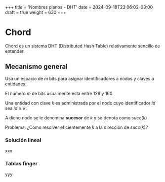 +++
title = 'Nombres planos - DHT'
date = 2024-09-18T23:06:02-03:00
draft = true
weight = 630
+++

# Chord

Chord es un sistema DHT (Distributed Hash Table) relativamente sencillo de entender.

## Mecanismo general

Usa un espacio de $m$ bits para asignar identificadores a nodos y claves a entidades.

El número $m$ de bits usualmente esta entre 128 y 160.

Una entidad con clave $k$ es administrada por el nodo cuyo identificador $id$ sea $id \geq k$.

A dicho nodo se le denomina **sucesor** de $k$ y se denota como $succ(k)$

Problema: ¿Cómo resolver eficientemente $k$ a la dirección de $succ(k)$?

### Solución lineal

xxx

### Tablas finger

yyy


